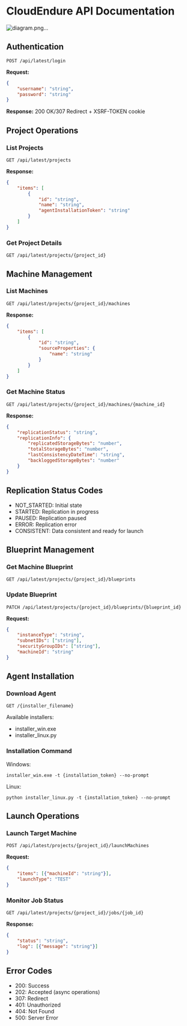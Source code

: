 # CloudEndure API Documentation

![diagram.png…]()

## Authentication
```
POST /api/latest/login
```
**Request:**
```json
{
    "username": "string",
    "password": "string"
}
```
**Response:** 200 OK/307 Redirect + XSRF-TOKEN cookie

## Project Operations
### List Projects
```
GET /api/latest/projects
```
**Response:**
```json
{
    "items": [
        {
            "id": "string",
            "name": "string",
            "agentInstallationToken": "string"
        }
    ]
}
```

### Get Project Details
```
GET /api/latest/projects/{project_id}
```

## Machine Management
### List Machines
```
GET /api/latest/projects/{project_id}/machines
```
**Response:**
```json
{
    "items": [
        {
            "id": "string",
            "sourceProperties": {
                "name": "string"
            }
        }
    ]
}
```

### Get Machine Status
```
GET /api/latest/projects/{project_id}/machines/{machine_id}
```
**Response:**
```json
{
    "replicationStatus": "string",
    "replicationInfo": {
        "replicatedStorageBytes": "number",
        "totalStorageBytes": "number",
        "lastConsistencyDateTime": "string",
        "backloggedStorageBytes": "number"
    }
}
```

## Replication Status Codes
- NOT_STARTED: Initial state
- STARTED: Replication in progress
- PAUSED: Replication paused
- ERROR: Replication error
- CONSISTENT: Data consistent and ready for launch

## Blueprint Management
### Get Machine Blueprint
```
GET /api/latest/projects/{project_id}/blueprints
```

### Update Blueprint
```
PATCH /api/latest/projects/{project_id}/blueprints/{blueprint_id}
```
**Request:**
```json
{
    "instanceType": "string",
    "subnetIDs": ["string"],
    "securityGroupIDs": ["string"],
    "machineId": "string"
}
```

## Agent Installation
### Download Agent
```
GET /{installer_filename}
```
Available installers:
- installer_win.exe
- installer_linux.py

### Installation Command
Windows:
```
installer_win.exe -t {installation_token} --no-prompt
```
Linux:
```
python installer_linux.py -t {installation_token} --no-prompt
```

## Launch Operations
### Launch Target Machine
```
POST /api/latest/projects/{project_id}/launchMachines
```
**Request:**
```json
{
    "items": [{"machineId": "string"}],
    "launchType": "TEST"
}
```

### Monitor Job Status
```
GET /api/latest/projects/{project_id}/jobs/{job_id}
```
**Response:**
```json
{
    "status": "string",
    "log": [{"message": "string"}]
}
```

## Error Codes
- 200: Success
- 202: Accepted (async operations)
- 307: Redirect
- 401: Unauthorized
- 404: Not Found
- 500: Server Error
